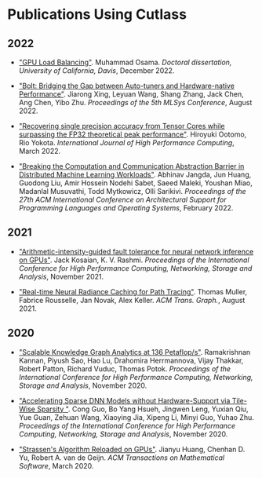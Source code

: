 # Publications Using Cutlass

## 2022

- ["GPU Load Balancing"](https://arxiv.org/pdf/2212.08964.pdf). Muhammad Osama. _Doctoral dissertation, University of California, Davis_, December 2022.

- ["Bolt: Bridging the Gap between Auto-tuners and Hardware-native Performance"](https://arxiv.org/abs/2110.15238). Jiarong Xing, Leyuan Wang, Shang Zhang, Jack Chen, Ang Chen, Yibo Zhu. _Proceedings of the 5th MLSys Conference_, August 2022.

- ["Recovering single precision accuracy from Tensor Cores while surpassing the FP32 theoretical peak performance"](https://arxiv.org/abs/2203.03341). Hiroyuki Ootomo, Rio Yokota. _International Journal of High Performance Computing_, March 2022.

- ["Breaking the Computation and Communication Abstraction Barrier in Distributed Machine Learning Workloads"](https://arxiv.org/abs/2105.05720). Abhinav Jangda, Jun Huang, Guodong Liu, Amir Hossein Nodehi Sabet, Saeed Maleki, Youshan Miao, Madanlal Musuvathi, Todd Mytkowicz, Olli Sarikivi. _Proceedings of the 27th ACM International Conference on Architectural Support for Programming Languages and Operating Systems_, February 2022.

## 2021

- ["Arithmetic-intensity-guided fault tolerance for neural network inference on GPUs"](https://dl.acm.org/doi/abs/10.1145/3458817.3476184). Jack Kosaian, K. V. Rashmi. _Proceedings of the International Conference for High Performance Computing, Networking, Storage and Analysis_, November 2021.

- ["Real-time Neural Radiance Caching for Path Tracing"](https://d1qx31qr3h6wln.cloudfront.net/publications/paper_4.pdf). Thomas Muller, Fabrice Rousselle, Jan Novak, Alex Keller. _ACM Trans. Graph._, August 2021.

## 2020

- ["Scalable Knowledge Graph Analytics at 136 Petaflop/s"](https://www.computer.org/csdl/proceedings-article/sc/2020/999800a061/1oeORDgCM0g). Ramakrishnan Kannan, Piyush Sao, Hao Lu, Drahomira Herrmannova, Vijay Thakkar,  Robert Patton, Richard Vuduc, Thomas Potok. _Proceedings of the International Conference for High Performance Computing, Networking, Storage and Analysis_, November 2020.

- ["Accelerating Sparse DNN Models without Hardware-Support via Tile-Wise Sparsity
"](https://arxiv.org/abs/2008.13006). Cong Guo, Bo Yang Hsueh, Jingwen Leng, Yuxian Qiu, Yue Guan, Zehuan Wang, Xiaoying Jia, Xipeng Li, Minyi Guo, Yuhao Zhu. _Proceedings of the International Conference for High Performance Computing, Networking, Storage and Analysis_, November 2020.

- ["Strassen's Algorithm Reloaded on GPUs"](https://dl.acm.org/doi/10.1145/3372419). Jianyu Huang, Chenhan D. Yu, Robert A. van de Geijn. _ACM Transactions on Mathematical Software_, March 2020.
